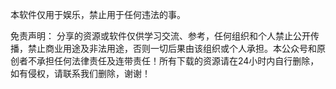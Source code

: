 本软件仅用于娱乐，禁止用于任何违法的事。

免责声明： 分享的资源或软件仅供学习交流、参考，任何组织和个人禁止公开传播，禁止商业用途及非法用途，否则一切后果由该组织或个人承担。本公众号和原创者不承担任何法律责任及连带责任！所有下载的资源请在24小时内自行删除，如有侵权，请联系我们删除，谢谢！